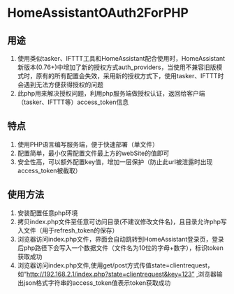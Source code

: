 # HomeAssistantOAuth2ForPHP

## 用途
1. 使用类似tasker、IFTTT工具和HomeAssistant配合使用时，HomeAssistant新版本(0.76+)中增加了新的授权方式auth_providers，当使用不兼容旧版模式时，原有的所有配置会失效，采用新的授权方式下，使用tasker、IFTTT时会遇到无法方便获得授权的问题
2. 此php用来解决授权问题，利用php服务端做授权认证，返回给客户端（tasker、IFTTT等）access_token信息

## 特点
1. 使用PHP语言编写服务端，便于快速部署（单文件）
2. 配置简单，最小仅需配置文件最上方的webSite的值即可
3. 安全性高，可以额外配置key值，增加一层保护（防止此url被泄露时出现access_token被截取）

## 使用方法
1. 安装配置任意php环境
2. 拷贝index.php文件至任意可访问目录(不建议修改文件名)，且目录允许php写入文件（用于refresh_token的保存）
3. 浏览器访问index.php文件，界面会自动跳转到HomeAssistant登录页，登录后php路径下会写入一个数据文件（文件名为10位的字母+数字），标识token获取成功
3. 浏览器访问index.php文件,使用get/post方式传值state=clientrequest，如“http://192.168.2.1/index.php?state=clientrequest&key=123” ,浏览器输出json格式字符串的access_token值表示token获取成功
